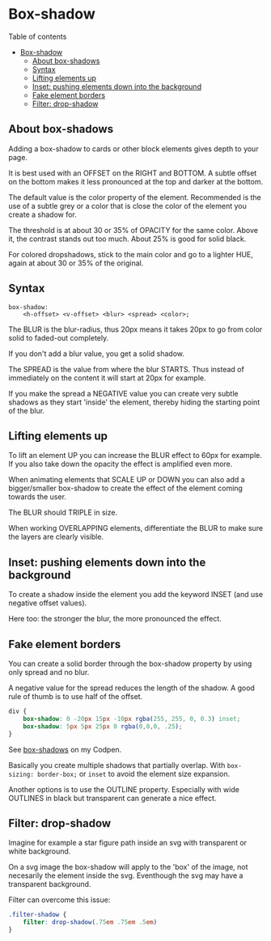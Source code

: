 # Box-shadow
Table of contents
- [Box-shadow](#box-shadow)
  - [About box-shadows](#about-box-shadows)
  - [Syntax](#syntax)
  - [Lifting elements up](#lifting-elements-up)
  - [Inset: pushing elements down into the background](#inset-pushing-elements-down-into-the-background)
  - [Fake element borders](#fake-element-borders)
  - [Filter: drop-shadow](#filter-drop-shadow)

## About box-shadows
Adding a box-shadow to cards or other block elements gives depth to your page.

It is best used with an OFFSET on the RIGHT and BOTTOM. A subtle offset on the bottom makes it less pronounced at the top and darker at the bottom.

The default value is the color property of the element. Recommended is the use of a subtle grey or a color that is close the color of the element you create a shadow for.

The threshold is at about 30 or 35% of OPACITY for the same color. Above it, the contrast stands out too much. About 25% is good for solid black.

For colored dropshadows, stick to the main color and go to a lighter HUE, again at about 30 or 35% of the original.

## Syntax 
```
box-shadow: 
	<h-offset> <v-offset> <blur> <spread> <color>;
```
The BLUR is the blur-radius, thus 20px means it takes 20px to go from color solid to faded-out completely.

If you don't add a blur value, you get a solid shadow.

The SPREAD is the value from where the blur STARTS. Thus instead of immediately on the content it will start at 20px for example. 

If you make the spread a NEGATIVE value you can create very subtle shadows as they start 'inside' the element, thereby hiding the starting point of the blur.

## Lifting elements up
To lift an element UP you can increase the BLUR effect to 60px for example. If you also take down the opacity the effect is amplified even more.

When animating elements that SCALE UP or DOWN you can also add a bigger/smaller box-shadow to create the effect of the element coming towards the user. 

The BLUR should TRIPLE in size.

When working OVERLAPPING elements, differentiate the BLUR to make sure the layers are clearly visible.

## Inset: pushing elements down into the background
To create a shadow inside the element you add the keyword INSET (and use negative offset values).

Here too: the stronger the blur, the more pronounced the effect.

## Fake element borders
You can create a solid border through the box-shadow property by using only spread and no blur.

A negative value for the spread reduces the length of the shadow. A good rule of thumb is to use half of the offset.
```CSS
div {
	box-shadow: 0 -20px 15px -10px rgba(255, 255, 0, 0.3) inset;
	box-shadow: 5px 5px 25px 0 rgba(0,0,0, .25);
}
```
See [box-shadows](https://codepen.io/jorishr/pen/YzzaGvd) on my Codpen.

Basically you create multiple shadows that partially overlap. With `box-sizing: border-box;` or `inset` to avoid the element size expansion.

Another options is to use the OUTLINE property. Especially with wide OUTLINES in black but transparent can generate a nice effect.

## Filter: drop-shadow
Imagine for example a star figure path inside an svg with transparent or white background.

On a svg image the box-shadow will apply to the 'box' of the image, not necesarily the element inside the svg. Eventhough the svg may have a transparent background.

Filter can overcome this issue:
```CSS
.filter-shadow {
	filter: drop-shadow(.75em .75em .5em)
}